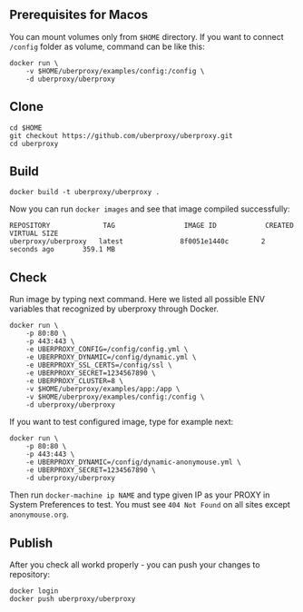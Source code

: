 
## Prerequisites for Macos

You can mount volumes only from `$HOME` directory. If you want to connect `/config` folder as volume, command can be like this:

```
docker run \
	-v $HOME/uberproxy/examples/config:/config \
	-d uberproxy/uberproxy
```

## Clone

```
cd $HOME
git checkout https://github.com/uberproxy/uberproxy.git
cd uberproxy
```

## Build

```
docker build -t uberproxy/uberproxy .
```

Now you can run `docker images` and see that image compiled successfully:

```
REPOSITORY             TAG                 IMAGE ID            CREATED             VIRTUAL SIZE
uberproxy/uberproxy   latest              8f0051e1440c        2 seconds ago       359.1 MB
```

## Check

Run image by typing next command. Here we listed all possible ENV variables that recognized by uberproxy through Docker.

```
docker run \
	-p 80:80 \
	-p 443:443 \
	-e UBERPROXY_CONFIG=/config/config.yml \
	-e UBERPROXY_DYNAMIC=/config/dynamic.yml \
	-e UBERPROXY_SSL_CERTS=/config/ssl \
	-e UBERPROXY_SECRET=1234567890 \
	-e UBERPROXY_CLUSTER=8 \
	-v $HOME/uberproxy/examples/app:/app \
	-v $HOME/uberproxy/examples/config:/config \
	-d uberproxy/uberproxy
```

If you want to test configured image, type for example next:

```
docker run \
	-p 80:80 \
	-p 443:443 \
	-e UBERPROXY_DYNAMIC=/config/dynamic-anonymouse.yml \
	-e UBERPROXY_SECRET=1234567890 \
	-d uberproxy/uberproxy
```

Then run `docker-machine ip NAME` and type given IP as your PROXY in System Preferences to test.
You must see `404 Not Found` on all sites except `anonymouse.org`.

## Publish

After you check all workd properly - you can push your changes to repository:

```
docker login
docker push uberproxy/uberproxy
```